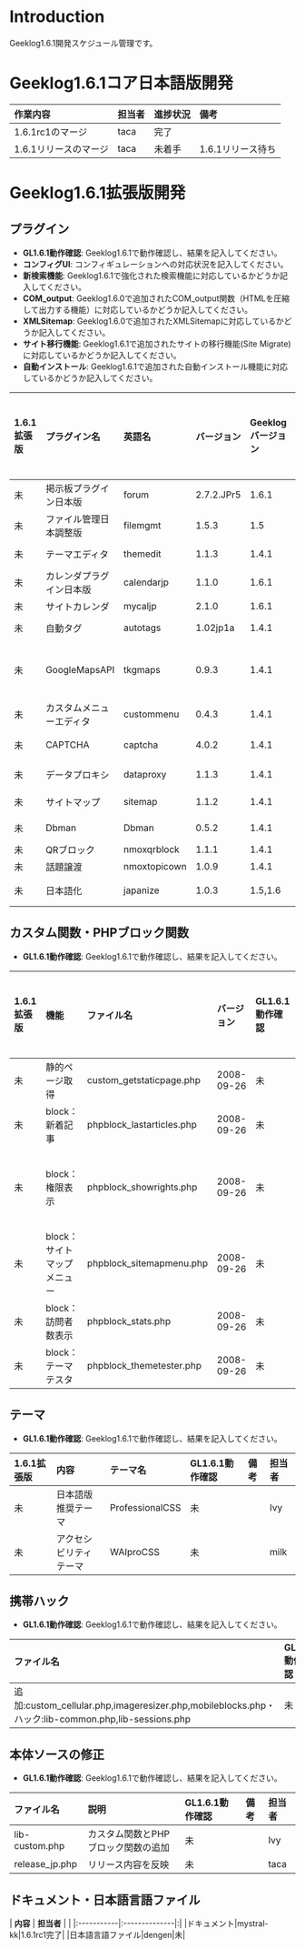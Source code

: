 # Introduction #

Geeklog1.6.1開発スケジュール管理です。

# Geeklog1.6.1コア日本語版開発 #

| **作業内容** | **担当者** | **進捗状況** | **備考** |
|:-----------------|:--------------|:-----------------|:-----------|
| 1.6.1rc1のマージ |taca| 完了|  |
| 1.6.1リリースのマージ | taca | 未着手 | 1.6.1リリース待ち |


# Geeklog1.6.1拡張版開発 #

## プラグイン ##

  * **GL1.6.1動作確認**: Geeklog1.6.1で動作確認し、結果を記入してください。
  * **コンフィグUI**: コンフィギュレーションへの対応状況を記入してください。
  * **新検索機能**: Geeklog1.6.1で強化された検索機能に対応しているかどうか記入してください。
  * **COM\_output**: Geeklog1.6.0で追加されたCOM\_output関数（HTMLを圧縮して出力する機能）に対応しているかどうか記入してください。
  * **XMLSitemap**: Geeklog1.6.0で追加されたXMLSitemapに対応しているかどうか記入してください。
  * **サイト移行機能**: Geeklog1.6.1で追加されたサイトの移行機能(Site Migrate)に対応しているかどうか記入してください。
  * **自動インストール**: Geeklog1.6.1で追加された自動インストール機能に対応しているかどうか記入してください。

| **1.6.1拡張版** | **プラグイン名** | **英語名** | **バージョン** | **Geeklogバージョン** | **GL1.6.1動作確認** | **コンフィグUI** | **新検索機能** | **COM\_output** | **XMLSitemap** | **サイト移行機能** | **自動インストール** | **備考** | **ダウンロード** | **レシピ** | **担当者** |
|:-------------------|:-----------------------|:--------------|:--------------------|:---------------------------|:------------------------|:----------------------|:--------------------|:----------------|:---------------|:--------------------------|:-----------------------------|:-----------|:-----------------------|:--------------|:--------------|
|未|掲示板プラグイン日本版|forum|2.7.2.JPr5|1.6.1|未確認|対応予定なし|対応済|対応済|対応済|対応済|対応済|  |  |  |dengen|
|未|ファイル管理日本調整版|filemgmt|1.5.3|1.5|未確認|対応済(dengen)|対応済(dengen)|対応済(dengen)|対応済(dengen)|対応済(dengen)|対応済(dengen)|  |  |  |Tsuchi|
|未|テーマエディタ|themedit|1.1.3|1.4.1|未確認|対応済| - |  | - | - |  |  |  |  |mystral-kk|
|未|カレンダプラグイン日本版|calendarjp|1.1.0|1.6.1|未確認|対応済|対応済|対応済|対応済|対応済|対応済|  |  |  |dengen|
|未|サイトカレンダ|mycaljp|2.1.0|1.6.1|未確認|対応済| - |対応済| - | - |対応済|  |  |  |dengen|
|未|自動タグ|autotags|1.02jp1a|1.4.1|未確認|  | - |  | - | - |  |  |  |  |mystral-kk|
|未|GoogleMapsAPI|tkgmaps|0.9.3|1.4.1|未確認|次期バージョンにて対応予定| - |対応済| - | - |対応済|  |  |  |kino・ひろろん|
|未|カスタムメニューエディタ|custommenu|0.4.3|1.4.1|未確認|対応済| - |対応済| - |対応済|保留|  |  |  |dengen|
|未|CAPTCHA|captcha|4.0.2|1.4.1|未確認|対応予定なし| - |対応済| - | - |対応済|  |  |  |ひろろん|
|未|データプロキシ|dataproxy|1.1.3|1.4.1|未確認|  | - |  | - | - |対応済(hiroron)|  |  |  |mystral-kk|
|未|サイトマップ|sitemap|1.1.2|1.4.1|未確認|  | - |  | - | - |  |  |  |  |mystral-kk|
|未|Dbman|Dbman|0.5.2|1.4.1|未確認|対応済| - |  | - | - |  |  |  |  |mystral-kk|
|未|QRブロック|nmoxqrblock|1.1.1|1.4.1|未確認|  | - |  | - | - |  |  |  |  |nmox|
|未|話題譲渡|nmoxtopicown|1.0.9|1.4.1|未確認|  | - |  | - | - |  |  |  |  |nmox|
|未|日本語化|japanize|1.0.3|1.5,1.6|  |対応予定なし| - |  | - | - | 対応済|  |  |  |Tsuchi|


## カスタム関数・PHPブロック関数 ##

  * **GL1.6.1動作確認**: Geeklog1.6.1で動作確認し、結果を記入してください。

| **1.6.1拡張版** | **機能** | **ファイル名** | **バージョン** | **GL1.6.1動作確認** | **備考** | **ダウンロード** | **レシピ** | **担当者** |
|:-------------------|:-----------|:--------------------|:--------------------|:------------------------|:-----------|:-----------------------|:--------------|:--------------|
|未|静的ページ取得|custom\_getstaticpage.php|2008-09-26|未|- | |- |mystral-kk|
|未|block：新着記事|phpblock\_lastarticles.php|2008-09-26|未|  |- |- |mystral-kk|
|未|block：権限表示|phpblock\_showrights.php|2008-09-26|未|lib-custom.phpから同名の関数を削除する必要あり。|- |- |mystral-kk|
|未|block：サイトマップメニュー|phpblock\_sitemapmenu.php|2008-09-26|未|  |- |- |mystral-kk|
|未|block：訪問者数表示|phpblock\_stats.php|2008-09-26|未|  |- |- |Tsuch|
|未|block：テーマテスタ|phpblock\_themetester.php|2008-09-26|未|  |- |- |mystral-kk|

## テーマ ##

  * **GL1.6.1動作確認**: Geeklog1.6.1で動作確認し、結果を記入してください。

| **1.6.1拡張版** | **内容** | **テーマ名** | **GL1.6.1動作確認** | **備考** | **担当者** |
|:-------------------|:-----------|:-----------------|:------------------------|:-----------|:--------------|
|未|日本語版推奨テーマ|ProfessionalCSS|未|  |Ivy|
|未|アクセシビリティテーマ|WAIproCSS|未|  |milk|

## 携帯ハック ##

  * **GL1.6.1動作確認**: Geeklog1.6.1で動作確認し、結果を記入してください。

| **ファイル名** | **GL1.6.1動作確認** | **備考** | **担当者** |
|:--------------------|:------------------------|:-----------|:--------------|
|追加:custom\_cellular.php,imageresizer.php,mobileblocks.php・ハック:lib-common.php,lib-sessions.php|未|  |dengen|

## 本体ソースの修正 ##

  * **GL1.6.1動作確認**: Geeklog1.6.1で動作確認し、結果を記入してください。

| **ファイル名** | **説明** | **GL1.6.1動作確認** | **備考** | **担当者** |
|:--------------------|:-----------|:------------------------|:-----------|:--------------|
|lib-custom.php|カスタム関数とPHPブロック関数の追加|未|  |Ivy|
|release\_jp.php|リリース内容を反映|未|  |taca|

## ドキュメント・日本語言語ファイル ##
| **内容** | **担当者** | |
|:-----------|:--------------|:|
|ドキュメント|mystral-kk|1.6.1rc1完了|
|日本語言語ファイル|dengen|未|